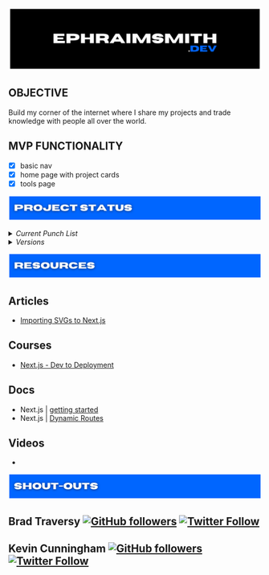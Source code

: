 <!-- #region INTRO -->

![ephraimsmith.dev repo title](./public/readme_title.png)

## **OBJECTIVE**

Build my corner of the internet where I share my projects and trade knowledge with people all over the world.

## **MVP FUNCTIONALITY**

- [x] basic nav
- [x] home page with project cards
- [x] tools page

![ephraimsmith.dev project status section](./public/readme_status.png)

<details>
<summary><em>Current Punch List</em></summary>

- [ ] create Sass placeholders for project card bg styles
- [ ] sweep site meta data

</details>

<details>
<summary><em>Versions</em></summary>

### **22JAN02 | 0.0.1 (MVP)**

- [x] basic nav: home, tools, social
- [x] home page with project cards
- [x] tools page
- [x] site meta

</details>

<!-- #endregion /INTRO -->

<!-- #region RESOURCES -->

![ephraimsmith.dev resources section](./public/readme_resources.png)

## **Articles**

- [Importing SVGs to Next.js](https://dev.to/dolearning/importing-svgs-to-next-js-nna)

## **Courses**

- [Next.js - Dev to Deployment](https://www.udemy.com/course/nextjs-dev-to-deployment/)

## **Docs**

- Next.js | [getting started](https://nextjs.org/docs/getting-started)
- Next.js | [Dynamic Routes](https://nextjs.org/docs/routing/dynamic-routes)

## **Videos**

- []()

<!-- #endregion /RESOURCES -->

<!-- #region SHOUT-OUTS -->

![ephraimsmith.dev project shout-outs section](./public/readme_shout-outs.png)

## **Brad Traversy** [![GitHub followers](https://img.shields.io/github/followers/bradtraversy?label=Follow&style=social)](https://github.com/bradtraversy) [![Twitter Follow](https://img.shields.io/twitter/follow/traversymedia?label=Follow&style=social)](https://twitter.com/traversymedia)

## **Kevin Cunningham** [![GitHub followers](https://img.shields.io/github/followers/doingandlearning?label=Follow&style=social)](https://github.com/doingandlearning) [![Twitter Follow](https://img.shields.io/twitter/follow/dolearning?label=Follow&style=social)](https://twitter.com/dolearning)

<!-- #endregion /SHOUT-OUTS -->
